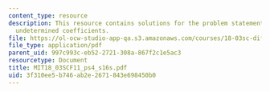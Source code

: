 ```yaml
---
content_type: resource
description: This resource contains solutions for the problem statements related to
  undetermined coefficients.
file: https://ol-ocw-studio-app-qa.s3.amazonaws.com/courses/18-03sc-differential-equations-fall-2011/3f310ee5b746ab2e2671843e698450b0_MIT18_03SCF11_ps4_s16s.pdf
file_type: application/pdf
parent_uid: 997c993c-eb52-2721-308a-867f2c1e5ac3
resourcetype: Document
title: MIT18_03SCF11_ps4_s16s.pdf
uid: 3f310ee5-b746-ab2e-2671-843e698450b0
---
```

